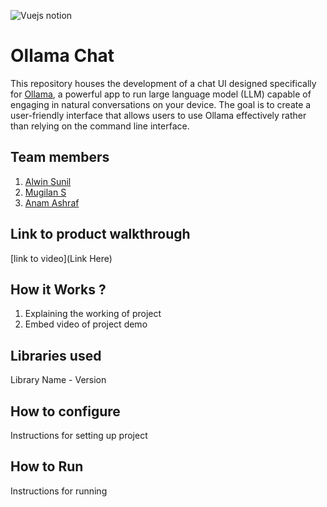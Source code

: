 ![Vuejs notion](https://github.com/TH-Activities/saturday-hack-night-template/assets/117498997/b879ba9f-2057-431b-99db-e86a0010b1ea)

# Ollama Chat

This repository houses the development of a chat UI designed specifically for [Ollama](https://ollama.com/), a powerful app to run large language model (LLM) capable of engaging in natural conversations on your device. The goal is to create a user-friendly interface that allows users to use Ollama effectively rather than relying on the command line interface.

## Team members

1. [Alwin Sunil](https://github.com/AlwinSunil)
2. [Mugilan S](https://github.com/mugilankani)
3. [Anam Ashraf](https://github.com/Anam-Ashraf7)

## Link to product walkthrough

[link to video](Link Here)

## How it Works ?

1. Explaining the working of project
2. Embed video of project demo

## Libraries used

Library Name - Version

## How to configure

Instructions for setting up project

## How to Run

Instructions for running
